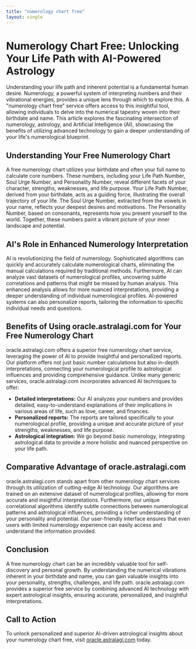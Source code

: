 ```yaml
---
title: "numerology chart free"
layout: single
---
```


# Numerology Chart Free: Unlocking Your Life Path with AI-Powered Astrology

Understanding your life path and inherent potential is a fundamental human desire.  Numerology, a powerful system of interpreting numbers and their vibrational energies, provides a unique lens through which to explore this.  A "numerology chart free" service offers access to this insightful tool, allowing individuals to delve into the numerical tapestry woven into their birthdate and name.  This article explores the fascinating intersection of numerology, astrology, and Artificial Intelligence (AI), showcasing the benefits of utilizing advanced technology to gain a deeper understanding of your life's numerological blueprint.

## Understanding Your Free Numerology Chart

A free numerology chart utilizes your birthdate and often your full name to calculate core numbers.  These numbers, including your Life Path Number, Soul Urge Number, and Personality Number, reveal different facets of your character, strengths, weaknesses, and life purpose.  Your Life Path Number, derived from your birthdate, acts as a guiding force, illustrating the overall trajectory of your life. The Soul Urge Number, extracted from the vowels in your name, reflects your deepest desires and motivations.  The Personality Number, based on consonants, represents how you present yourself to the world.  Together, these numbers paint a vibrant picture of your inner landscape and potential.

## AI's Role in Enhanced Numerology Interpretation

AI is revolutionizing the field of numerology.  Sophisticated algorithms can quickly and accurately calculate numerological charts, eliminating the manual calculations required by traditional methods.  Furthermore, AI can analyze vast datasets of numerological profiles, uncovering subtle correlations and patterns that might be missed by human analysis.  This enhanced analysis allows for more nuanced interpretations, providing a deeper understanding of individual numerological profiles.  AI-powered systems can also personalize reports, tailoring the information to specific individual needs and questions.

## Benefits of Using oracle.astralagi.com for Your Free Numerology Chart

oracle.astralagi.com offers a superior free numerology chart service, leveraging the power of AI to provide insightful and personalized reports.  Our platform offers not just basic number calculations but also in-depth interpretations, connecting your numerological profile to astrological influences and providing comprehensive guidance.  Unlike many generic services, oracle.astralagi.com incorporates advanced AI techniques to offer:

* **Detailed interpretations:** Our AI analyzes your numbers and provides detailed, easy-to-understand explanations of their implications in various areas of life, such as love, career, and finances.
* **Personalized reports:** The reports are tailored specifically to your numerological profile, providing a unique and accurate picture of your strengths, weaknesses, and life purpose.
* **Astrological integration:**  We go beyond basic numerology, integrating astrological data to provide a more holistic and nuanced perspective on your life path.

## Comparative Advantage of oracle.astralagi.com

oracle.astralagi.com stands apart from other numerology chart services through its utilization of cutting-edge AI technology.  Our algorithms are trained on an extensive dataset of numerological profiles, allowing for more accurate and insightful interpretations.  Furthermore, our unique correlational algorithms identify subtle connections between numerological patterns and astrological influences, providing a richer understanding of your personality and potential.  Our user-friendly interface ensures that even users with limited numerology experience can easily access and understand the information provided.

## Conclusion

A free numerology chart can be an incredibly valuable tool for self-discovery and personal growth.  By understanding the numerical vibrations inherent in your birthdate and name, you can gain valuable insights into your personality, strengths, challenges, and life path.  oracle.astralagi.com provides a superior free service by combining advanced AI technology with expert astrological insights, ensuring accurate, personalized, and insightful interpretations.

## Call to Action

To unlock personalized and superior AI-driven astrological insights about your numerology chart free, visit [oracle.astralagi.com](https://oracle.astralagi.com) today.
